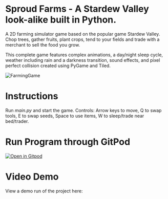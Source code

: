 # Sproud Farms - A Stardew Valley look-alike built in Python.

A 2D farming simulator game based on the popular game Stardew Valley. Chop trees, gather fruits, plant crops, tend to your fields and trade with a merchant to sell the food you grow. 

This complete game features complex animations, a day/night sleep cycle, weather including rain and a darkness transition, sound effects, and pixel perfect collision created using PyGame and Tiled.


![FarmingGame](https://i.imgur.com/tyvaBgL.png)

# Instructions
Run *main.py* and start the game.
Controls: Arrow keys to move, Q to swap tools, E to swap seeds, Space to use items, W to sleep/trade near bed/trader.

# Run Program through GitPod

[![Open in Gitpod](https://gitpod.io/button/open-in-gitpod.svg)](https://gitpod.io/#https://github.com/connorpaps/Python-Stardew-Valley-Game)


# Video Demo

View a demo run of the project here: 
